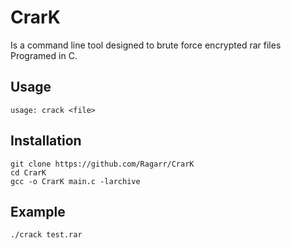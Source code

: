 # CrarK
Is a command line tool designed to brute force encrypted rar files
Programed in C.

## Usage
```
usage: crack <file> 
```
## Installation
```
git clone https://github.com/Ragarr/CrarK
cd CrarK
gcc -o CrarK main.c -larchive

```
## Example
```
./crack test.rar
```